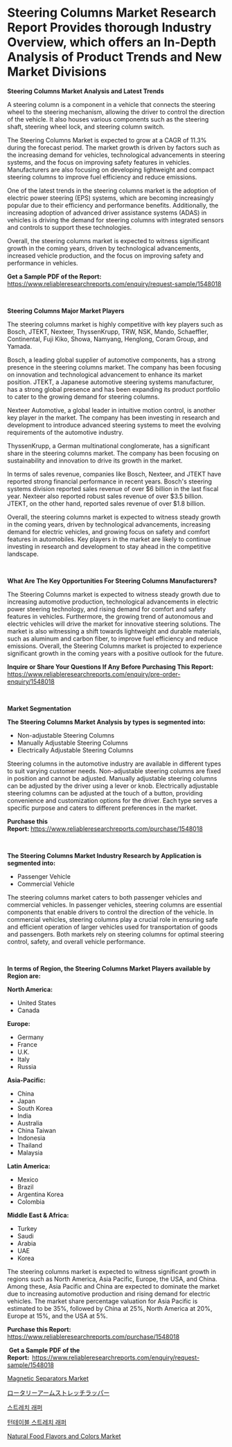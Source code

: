 <p><h1>Steering Columns Market Research Report Provides thorough Industry Overview, which offers an In-Depth Analysis of Product Trends and New Market Divisions</h1></p><p><strong>Steering Columns Market Analysis and Latest Trends</strong></p>
<p><p>A steering column is a component in a vehicle that connects the steering wheel to the steering mechanism, allowing the driver to control the direction of the vehicle. It also houses various components such as the steering shaft, steering wheel lock, and steering column switch.</p><p>The Steering Columns Market is expected to grow at a CAGR of 11.3% during the forecast period. The market growth is driven by factors such as the increasing demand for vehicles, technological advancements in steering systems, and the focus on improving safety features in vehicles. Manufacturers are also focusing on developing lightweight and compact steering columns to improve fuel efficiency and reduce emissions.</p><p>One of the latest trends in the steering columns market is the adoption of electric power steering (EPS) systems, which are becoming increasingly popular due to their efficiency and performance benefits. Additionally, the increasing adoption of advanced driver assistance systems (ADAS) in vehicles is driving the demand for steering columns with integrated sensors and controls to support these technologies.</p><p>Overall, the steering columns market is expected to witness significant growth in the coming years, driven by technological advancements, increased vehicle production, and the focus on improving safety and performance in vehicles.</p></p>
<p><strong>Get a Sample PDF of the Report:&nbsp;</strong> <a href="https://www.reliableresearchreports.com/enquiry/request-sample/1548018">https://www.reliableresearchreports.com/enquiry/request-sample/1548018</a></p>
<p>&nbsp;</p>
<p><strong>Steering Columns Major Market Players</strong></p>
<p><p>The steering columns market is highly competitive with key players such as Bosch, JTEKT, Nexteer, ThyssenKrupp, TRW, NSK, Mando, Schaeffler, Continental, Fuji Kiko, Showa, Namyang, Henglong, Coram Group, and Yamada. </p><p>Bosch, a leading global supplier of automotive components, has a strong presence in the steering columns market. The company has been focusing on innovation and technological advancement to enhance its market position. JTEKT, a Japanese automotive steering systems manufacturer, has a strong global presence and has been expanding its product portfolio to cater to the growing demand for steering columns.</p><p>Nexteer Automotive, a global leader in intuitive motion control, is another key player in the market. The company has been investing in research and development to introduce advanced steering systems to meet the evolving requirements of the automotive industry.</p><p>ThyssenKrupp, a German multinational conglomerate, has a significant share in the steering columns market. The company has been focusing on sustainability and innovation to drive its growth in the market.</p><p>In terms of sales revenue, companies like Bosch, Nexteer, and JTEKT have reported strong financial performance in recent years. Bosch's steering systems division reported sales revenue of over $6 billion in the last fiscal year. Nexteer also reported robust sales revenue of over $3.5 billion. JTEKT, on the other hand, reported sales revenue of over $1.8 billion.</p><p>Overall, the steering columns market is expected to witness steady growth in the coming years, driven by technological advancements, increasing demand for electric vehicles, and growing focus on safety and comfort features in automobiles. Key players in the market are likely to continue investing in research and development to stay ahead in the competitive landscape.</p></p>
<p>&nbsp;</p>
<p><strong>What Are The Key Opportunities For Steering Columns Manufacturers?</strong></p>
<p><p>The Steering Columns market is expected to witness steady growth due to increasing automotive production, technological advancements in electric power steering technology, and rising demand for comfort and safety features in vehicles. Furthermore, the growing trend of autonomous and electric vehicles will drive the market for innovative steering solutions. The market is also witnessing a shift towards lightweight and durable materials, such as aluminum and carbon fiber, to improve fuel efficiency and reduce emissions. Overall, the Steering Columns market is projected to experience significant growth in the coming years with a positive outlook for the future.</p></p>
<p><strong>Inquire or Share Your Questions If Any Before Purchasing This Report:</strong> <a href="https://www.reliableresearchreports.com/enquiry/pre-order-enquiry/1548018">https://www.reliableresearchreports.com/enquiry/pre-order-enquiry/1548018</a></p>
<p>&nbsp;</p>
<p><strong>Market Segmentation</strong></p>
<p><strong>The Steering Columns Market Analysis by types is segmented into:</strong></p>
<p><ul><li>Non-adjustable Steering Columns</li><li>Manually Adjustable Steering Columns</li><li>Electrically Adjustable Steering Columns</li></ul></p>
<p><p>Steering columns in the automotive industry are available in different types to suit varying customer needs. Non-adjustable steering columns are fixed in position and cannot be adjusted. Manually adjustable steering columns can be adjusted by the driver using a lever or knob. Electrically adjustable steering columns can be adjusted at the touch of a button, providing convenience and customization options for the driver. Each type serves a specific purpose and caters to different preferences in the market.</p></p>
<p><strong>Purchase this Report:&nbsp;</strong><a href="https://www.reliableresearchreports.com/purchase/1548018">https://www.reliableresearchreports.com/purchase/1548018</a></p>
<p>&nbsp;</p>
<p><strong>The Steering Columns Market Industry Research by Application is segmented into:</strong></p>
<p><ul><li>Passenger Vehicle</li><li>Commercial Vehicle</li></ul></p>
<p><p>The steering columns market caters to both passenger vehicles and commercial vehicles. In passenger vehicles, steering columns are essential components that enable drivers to control the direction of the vehicle. In commercial vehicles, steering columns play a crucial role in ensuring safe and efficient operation of larger vehicles used for transportation of goods and passengers. Both markets rely on steering columns for optimal steering control, safety, and overall vehicle performance.</p></p>
<p>&nbsp;</p>
<p><strong>In terms of Region, the Steering Columns Market Players available by Region are:</strong></p>
<p>
    <p> <strong> North America: </strong>
        <ul>
            <li>United States</li>
            <li>Canada</li>
        </ul>
        </p> 
    <p> <strong> Europe: </strong>
        <ul>
            <li>Germany</li>
            <li>France</li>
            <li>U.K.</li>
            <li>Italy</li>
            <li>Russia</li>
        </ul>
        </p> 
    <p> <strong> Asia-Pacific: </strong>
        <ul>
            <li>China</li>
            <li>Japan</li>
            <li>South Korea</li>
            <li>India</li>
            <li>Australia</li>
            <li>China Taiwan</li>
            <li>Indonesia</li>
            <li>Thailand</li>
            <li>Malaysia</li>
        </ul>
        </p> 
    <p> <strong> Latin America: </strong>
        <ul>
            <li>Mexico</li>
            <li>Brazil</li>
            <li>Argentina Korea</li>
            <li>Colombia</li>
        </ul>
        </p> 
    <p> <strong> Middle East & Africa: </strong>
        <ul>
            <li>Turkey</li>
            <li>Saudi</li>
            <li>Arabia</li>
            <li>UAE</li>
            <li>Korea</li>
        </ul>
    </p>
    </p>
<p><p>The steering columns market is expected to witness significant growth in regions such as North America, Asia Pacific, Europe, the USA, and China. Among these, Asia Pacific and China are expected to dominate the market due to increasing automotive production and rising demand for electric vehicles. The market share percentage valuation for Asia Pacific is estimated to be 35%, followed by China at 25%, North America at 20%, Europe at 15%, and the USA at 5%.</p></p>
<p><strong>Purchase this Report: </strong><a href="https://www.reliableresearchreports.com/purchase/1548018">https://www.reliableresearchreports.com/purchase/1548018</a></p>
<p>&nbsp;<strong>Get a Sample PDF of the Report:&nbsp;&nbsp;</strong><a href="https://www.reliableresearchreports.com/enquiry/request-sample/1548018">https://www.reliableresearchreports.com/enquiry/request-sample/1548018</a></p>
<p><strong></strong></p>
<p><p><a href="https://faithful-glue-af3.notion.site/Magnetic-Separators-Market-Size-Growing-and-Forecasted-for-period-from-2024-2031-and-provides-comp-41e716042fba4510beeaddd9d768cc94">Magnetic Separators Market</a></p><p><a href="https://medium.com/@ufukkocak157/%E3%83%AD%E3%83%BC%E3%82%BF%E3%83%AA%E3%83%BC%E3%82%A2%E3%83%BC%E3%83%A0%E3%82%B9%E3%83%88%E3%83%AC%E3%83%83%E3%83%81%E3%83%A9%E3%83%83%E3%83%91%E5%B8%82%E5%A0%B4%E3%81%AE%E5%88%86%E6%9E%90-2024%E5%B9%B4%E3%81%8B%E3%82%892031%E5%B9%B4%E3%81%AE%E4%B8%96%E7%95%8C%E7%94%A3%E6%A5%AD%E5%B1%95%E6%9C%9B%E3%81%A8%E4%BA%88%E6%B8%AC-05ae59b75549">ロータリーアームストレッチラッパー</a></p><p><a href="https://medium.com/@marquezpenistero05eud5zjn/%EC%8A%A4%ED%8A%B8%EB%A0%88%EC%B9%98-%EB%9E%98%ED%8D%BC-%EC%8B%9C%EC%9E%A5-%EC%8B%9C%EC%9E%A5-cagr-%EC%8B%9C%EC%9E%A5-%ED%8A%B8%EB%A0%8C%EB%93%9C-%EB%B0%8F-%EC%84%B1%EC%9E%A5-%EC%A0%84%EB%9E%B5%EC%97%90-%EB%8C%80%ED%95%9C-%ED%86%B5%EC%B0%B0%EB%A0%A5-88b9bffadc8e">스트레치 래퍼</a></p><p><a href="https://medium.com/@marquezpenistero05eud5zjn/%ED%84%B4%ED%85%8C%EC%9D%B4%EB%B8%94-%EC%8A%A4%ED%8A%B8%EB%A0%88%EC%B9%98-%EB%9E%98%ED%8D%BC-%EC%8B%9C%EC%9E%A5%EC%9D%80-%EC%8B%9C%EC%9E%A5-%EC%A0%90%EC%9C%A0%EC%9C%A8-%ED%81%AC%EA%B8%B0-%EB%B0%8F-2031%EB%85%84%EA%B9%8C%EC%A7%80-%EC%98%88%EC%83%81%EB%90%9C-%EC%98%88%EC%B8%A1%EC%97%90-%EC%A7%91%EC%A4%91%ED%95%A9%EB%8B%88%EB%8B%A4-0c08a3191918">턴테이블 스트레치 래퍼</a></p><p><a href="https://view.publitas.com/reportprime-1/natural-food-flavors-and-colors-market-size-share-trends-analysis-report-by-application-regional-outlook-competitive-strategies-and-segment-forecasts-2023-2030/">Natural Food Flavors and Colors Market</a></p></p>